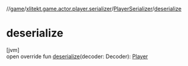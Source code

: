 //[game](../../../index.md)/[xlitekt.game.actor.player.serializer](../index.md)/[PlayerSerializer](index.md)/[deserialize](deserialize.md)

# deserialize

[jvm]\
open override fun [deserialize](deserialize.md)(decoder: Decoder): [Player](../../xlitekt.game.actor.player/-player/index.md)
